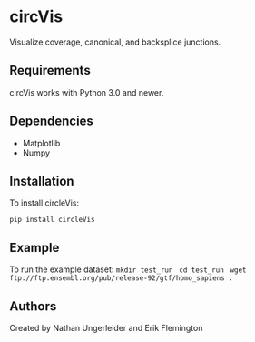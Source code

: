 # circVis #
Visualize coverage, canonical, and backsplice junctions.
## Requirements ##
circVis works with Python 3.0 and newer.
## Dependencies ##
* Matplotlib
* Numpy
## Installation ##
To install circleVis:

`pip install circleVis`
## Example ##
To run the example dataset:
`mkdir test_run `
`cd test_run `
`wget ftp://ftp.ensembl.org/pub/release-92/gtf/homo_sapiens . `



## Authors ##
Created by Nathan Ungerleider and Erik Flemington


